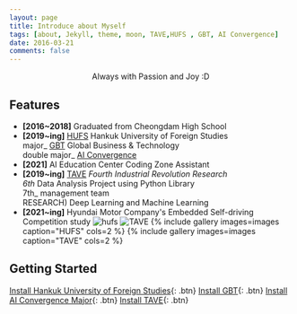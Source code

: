 ```yaml
---
layout: page
title: Introduce about Myself
tags: [about, Jekyll, theme, moon, TAVE,HUFS , GBT, AI Convergence]
date: 2016-03-21
comments: false
---
```

    
<center>Always with Passion and Joy :D</center>

## Features
* **[2016~2018]** Graduated from Cheongdam High School
* **[2019~ing]** [HUFS](http://www.hufs.ac.kr/) Hankuk University of Foreign Studies 
<br/>major_ [GBT](http://hufsgbtgbt.cafe24.com/) Global Business & Technology 
<br/>double major_ [AI Convergence](http://soft.hufs.ac.kr/)
* **[2021]** AI Education Center Coding Zone Assistant
* **[2019~ing]** [TAVE](https://blog.naver.com/t-ave) _Fourth Industrial Revolution Research
<br/>6th_ Data Analysis Project using Python Library
<br/>7th_ management team
<br/>RESEARCH) Deep Learning and Machine Learning 
* **[2021~ing]** Hyundai Motor Company's Embedded Self-driving Competition study
![hufs](https://raw.githubusercontent.com/yerimoh/yerimoh.github.io/main/assets/img/hufs.png)
![TAVE](https://raw.githubusercontent.com/yerimoh/yerimoh.github.io/main/assets/img/%25B7%25CE%25B0%25ED.png)
{% include gallery images=images caption="HUFS" cols=2 %}
{% include gallery images=images caption="TAVE" cols=2 %}



## Getting Started
      

[Install Hankuk University of Foreign Studies](http://www.hufs.ac.kr/){: .btn}
[Install GBT](http://hufsgbtgbt.cafe24.com/){: .btn}
[Install AI Convergence Major](http://soft.hufs.ac.kr/){: .btn}
[Install TAVE](https://blog.naver.com/t-ave){: .btn}

